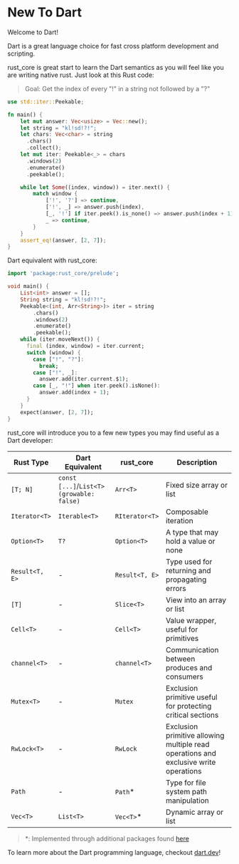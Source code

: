 # New To Dart

Welcome to Dart!

Dart is a great language choice for fast cross platform development and scripting.

rust_core is great start to learn the Dart semantics as you will feel like you are writing native rust. Just look at this Rust code:
> Goal: Get the index of every "!" in a string not followed by a "?"
```rust
use std::iter::Peekable;

fn main() {
    let mut answer: Vec<usize> = Vec::new();
    let string = "kl!sd!?!";
    let chars: Vec<char> = string
      .chars()
      .collect();
    let mut iter: Peekable<_> = chars
      .windows(2)
      .enumerate()
      .peekable();

    while let Some((index, window)) = iter.next() {
        match window {
            ['!', '?'] => continue, 
            ['!', _] => answer.push(index),
            [_, '!'] if iter.peek().is_none() => answer.push(index + 1),
            _ => continue,
        }
    }
    assert_eq!(answer, [2, 7]);
}
```
Dart equivalent with rust_core:
```dart
import 'package:rust_core/prelude';

void main() {
    List<int> answer = [];
    String string = "kl!sd!?!";
    Peekable<(int, Arr<String>)> iter = string
        .chars()
        .windows(2)
        .enumerate()
        .peekable();
    while (iter.moveNext()) {
      final (index, window) = iter.current;
      switch (window) {
        case ["!", "?"]:
          break;
        case ["!", _]:
          answer.add(iter.current.$1);
        case [_, "!"] when iter.peek().isNone():
          answer.add(index + 1);
      }
    }
    expect(answer, [2, 7]);
}
```

rust_core will introduce you to a few new types you may find useful as a Dart developer:

| Rust Type         | Dart Equivalent | rust_core | Description                                             |
|-------------------|-----------------|----------------------|---------------------------------------------------------|
| `[T; N]`          | `const [...]`/`List<T>(growable: false)` | `Arr<T>`            | Fixed size array or list                                   |
| `Iterator<T>`     | `Iterable<T>`   |  `RIterator<T>`                  | Composable iteration
| `Option<T>`       | `T?`            | `Option<T>`                    | A type that may hold a value or none                   |
| `Result<T, E>`    |  - | `Result<T, E>`  | Type used for returning and propagating errors|                         |
| `[T]`             | - | `Slice<T>`                    | View into an array or list                                 |
| `Cell<T>`         | - | `Cell<T>`                    | Value wrapper, useful for primitives                                  |
| `channel<T>`      | - | `channel<T>` | Communication between produces and consumers
| `Mutex<T>`      | - | `Mutex` | Exclusion primitive useful for protecting critical sections
| `RwLock<T>`      | - | `RwLock` |  Exclusion primitive allowing multiple read operations and exclusive write operations
| `Path`            | - | `Path`*  | Type for file system path manipulation
| `Vec<T>`          | `List<T>`       | `Vec<T>`*                    | Dynamic array or list                               |

> *: Implemented through additional packages found [here](../misc/packages_built_on_rust_core.md)

To learn more about the Dart programming language, checkout [dart.dev](https://dart.dev/language)!
